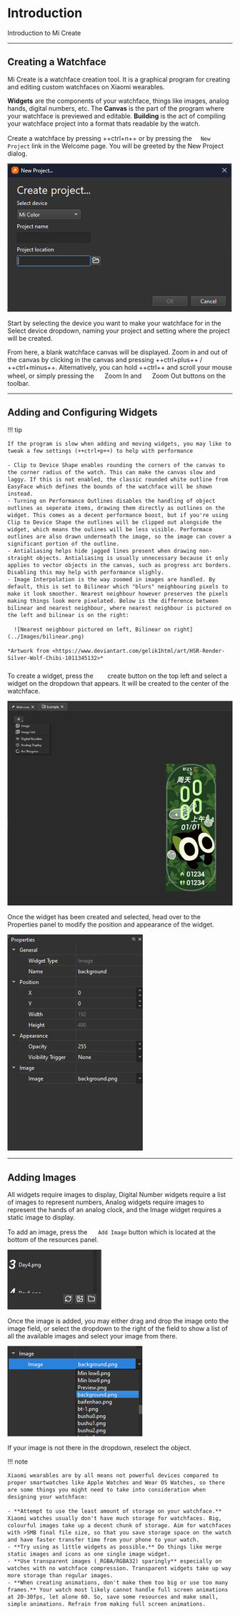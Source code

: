 # Introduction

Introduction to Mi Create

---

## Creating a Watchface

Mi Create is a watchface creation tool. It is a graphical program for creating and editing custom watchfaces on Xiaomi wearables.

**Widgets** are the components of your watchface, things like images, analog hands, digital numbers, etc. The **Canvas** is the part of the program where your watchface is previewed and editable. **Building** is the act of compiling your watchface project into a format thats readable by the watch.

Create a watchface by pressing ++ctrl+n++ or by pressing the ![New Project Icon](../Images/file-plus.png)`New Project` link in the Welcome page. You will be greeted by the New Project dialog.

![Alt text](../Images/project-dialog.png)

Start by selecting the device you want to make your watchface for in the Select device dropdown, naming your project and setting where the project will be created.

From here, a blank watchface canvas will be displayed. Zoom in and out of the canvas by clicking in the canvas and pressing ++ctrl+plus++ / ++ctrl+minus++. Alternatively, you can hold ++ctrl++ and scroll your mouse wheel, or simply pressing the ![Zoom In](../Images/zoom-in.png) Zoom In and ![Zoom Out](../Images/zoom-out.png) Zoom Out buttons on the toolbar.

---

## Adding and Configuring Widgets

!!! tip

    If the program is slow when adding and moving widgets, you may like to tweak a few settings (++ctrl+p++) to help with performance

    - Clip to Device Shape enables rounding the corners of the canvas to the corner radius of the watch. This can make the canvas slow and laggy. If this is not enabled, the classic rounded white outline from EasyFace which defines the bounds of the watchface will be shown instead.
    - Turning on Performance Outlines disables the handling of object outlines as seperate items, drawing them directly as outlines on the widget. This comes as a decent performance boost, but if you're using Clip to Device Shape the outlines will be clipped out alongside the widget, which means the oulines will be less visible. Performace outlines are also drawn underneath the image, so the image can cover a significant portion of the outline.
    - Antialiasing helps hide jagged lines present when drawing non-straight objects. Antialiasing is usually unnecessary because it only applies to vector objects in the canvas, such as progress arc borders. Disabling this may help with performance slighly.
    - Image Interpolation is the way zoomed in images are handled. By default, this is set to Bilinear which "blurs" neighbouring pixels to make it look smoother. Nearest neighbour however preserves the pixels making things look more pixelated. Below is the difference between bilinear and nearest neighbour, where nearest neighbour is pictured on the left and bilinear is on the right:

      ![Nearest neighbour pictured on left, Bilinear on right](../Images/bilinear.png)

    *Artwork from <https://www.deviantart.com/gelik1html/art/HSR-Render-Silver-Wolf-Chibi-1011345132>*



To create a widget, press the ![Plus Icon](../Images/plus.png) create button on the top left and select a widget on the dropdown that appears. It will be created to the center of the watchface. 

![Add Widget Dropdown](../Images/add-widget.png)

Once the widget has been created and selected, head over to the Properties panel to modify the position and appearance of the widget.

![Properties Panel](../Images/properties.png)

---

## Adding Images

All widgets require images to display, Digital Number widgets require a list of images to represent numbers, Analog widgets require images to represent the hands of an analog clock, and the Image widget requires a static image to display.

To add an image, press the ![Image Plus](../Images/image-plus.png) `Add Image` button which is located at the bottom of the resources panel. 

![Resource Panel Buttons](../Images/resource-buttons.png)

Once the image is added, you may either drag and drop the image onto the image field, or select the dropdown to the right of the field to show a list of all the available images and select your image from there.

![Dropdown](../Images/image-dropdown.png)

If your image is not there in the dropdown, reselect the object.

!!! note 

    Xiaomi wearables are by all means not powerful devices compared to proper smartwatches like Apple Watches and Wear OS Watches, so there are some things you might need to take into consideration when designing your watchface:

    - **Attempt to use the least amount of storage on your watchface.** Xiaomi watches usually don't have much storage for watchfaces. Big, colourful images take up a decent chunk of storage. Aim for watchfaces with >5MB final file size, so that you save storage space on the watch and have faster transfer time from your phone to your watch.
    - **Try using as little widgets as possible.** Do things like merge static images and icons as one single image widget.
    - **Use transparent images (_RGBA/RGBA32) sparingly** especially on watches with no watchface compression. Transparent widgets take up way more storage than regular images.
    - **When creating animations, don't make them too big or use too many frames.** Your watch most likely cannot handle full screen animations at 20-30fps, let alone 60. So, save some resources and make small, simple animations. Refrain from making full screen animations.